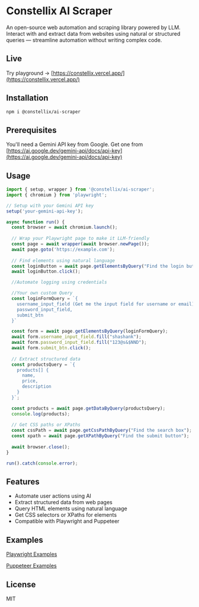 # Constellix AI Scraper

An open-source web automation and scraping library powered by LLM. Interact with and extract data from websites using natural or structured queries — streamline automation without writing complex code.

## Live 
Try playground → [https://constellix.vercel.app/](https://constellix.vercel.app/)



## Installation

```bash
npm i @constellix/ai-scraper
```

## Prerequisites

You'll need a Gemini API key from Google. Get one from [https://ai.google.dev/gemini-api/docs/api-key](https://ai.google.dev/gemini-api/docs/api-key)

## Usage

```typescript
import { setup, wrapper } from '@constellix/ai-scraper';
import { chromium } from 'playwright';

// Setup with your Gemini API key
setup('your-gemini-api-key');

async function run() {
  const browser = await chromium.launch();
  
  // Wrap your Playwright page to make it LLM-friendly
  const page = await wrapper(await browser.newPage());
  await page.goto('https://example.com');
  
  // Find elements using natural language
  const loginButton = await page.getElementsByQuery("Find the login button");
  await loginButton.click();

  //Automate logging using credentials

  //Your own custom Query
  const loginFormQuery = `{
    username_input_field (Get me the input field for username or email),
    password_input_field,
    submit_btn
  }`

  const form = await page.getElementsByQuery(loginFormQuery);
  await form.username_input_field.fill("shashank");
  await form.password_input_field.fill("123@s&$NND");
  await form.submit_btn.click();
  
  // Extract structured data
  const productsQuery = `{
    products[] {
      name,
      price,
      description
    }
  }`;

  const products = await page.getDataByQuery(productsQuery);
  console.log(products);
  
  // Get CSS paths or XPaths
  const cssPath = await page.getCssPathByQuery("Find the search box");
  const xpath = await page.getXPathByQuery("Find the submit button");
  
  await browser.close();
}

run().catch(console.error);
```

## Features

- Automate user actions using AI
- Extract structured data from web pages
- Query HTML elements using natural language
- Get CSS selectors or XPaths for elements
- Compatible with Playwright and Puppeteer

## Examples
[Playwright Examples](https://github.com/shAsh8bit/constellixai-examples/tree/main/examples/playwright)

[Puppeteer Examples](https://github.com/shAsh8bit/constellixai-examples/tree/main/examples/puppeteer)
## License

MIT
